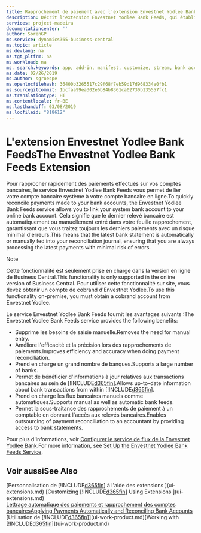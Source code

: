 ```yaml
---
title: Rapprochement de paiement avec l'extension Envestnet Yodlee Bank Feeds | Microsoft Docs
description: Décrit l'extension Envestnet Yodlee Bank Feeds, qui établit des liaisons avec les comptes bancaires afin que vous puissiez rapidement rapprocher les paiements.
services: project-madeira
documentationcenter: ''
author: SorenGP
ms.service: dynamics365-business-central
ms.topic: article
ms.devlang: na
ms.tgt_pltfrm: na
ms.workload: na
ms. search.keywords: app, add-in, manifest, customize, stream, bank account link
ms.date: 02/26/2019
ms.author: sgroespe
ms.openlocfilehash: 36400b3265517c29f68f7eb59d17d968334e0fb1
ms.sourcegitcommit: 1bcfaa99ea302e6b84b8361ca02730b135557fc1
ms.translationtype: HT
ms.contentlocale: fr-BE
ms.lasthandoff: 03/08/2019
ms.locfileid: "818612"
---
```

# <a name="the-envestnet-yodlee-bank-feeds-extension"></a><span data-ttu-id="e679e-103">L'extension Envestnet Yodlee Bank Feeds</span><span class="sxs-lookup"><span data-stu-id="e679e-103">The Envestnet Yodlee Bank Feeds Extension</span></span>
<span data-ttu-id="e679e-104">Pour rapprocher rapidement des paiements effectués sur vos comptes bancaires, le service Envestnet Yodlee Bank Feeds vous permet de lier votre compte bancaire système à votre compte bancaire en ligne.</span><span class="sxs-lookup"><span data-stu-id="e679e-104">To quickly reconcile payments made to your bank accounts, the Envestnet Yodlee Bank Feeds service allows you to link your system bank account to your online bank account.</span></span> <span data-ttu-id="e679e-105">Cela signifie que le dernier relevé bancaire est automatiquement ou manuellement entré dans votre feuille rapprochement, garantissant que vous traitez toujours les derniers paiements avec un risque minimal d'erreurs.</span><span class="sxs-lookup"><span data-stu-id="e679e-105">This means that the latest bank statement is automatically or manually fed into your reconciliation journal, ensuring that you are always processing the latest payments with minimal risk of errors.</span></span>

> [!NOTE]
> <span data-ttu-id="e679e-106">Cette fonctionnalité est seulement prise en charge dans la version en ligne de Business Central.</span><span class="sxs-lookup"><span data-stu-id="e679e-106">This functionality is only supported in the online version of Business Central.</span></span> <span data-ttu-id="e679e-107">Pour utiliser cette fonctionnalité sur site, vous devez obtenir un compte de cobrand d'Envestnet Yodlee.</span><span class="sxs-lookup"><span data-stu-id="e679e-107">To use this functionality on-premise, you must obtain a cobrand account from Envestnet Yodlee.</span></span>

<span data-ttu-id="e679e-108">Le service Envestnet Yodlee Bank Feeds fournit les avantages suivants :</span><span class="sxs-lookup"><span data-stu-id="e679e-108">The Envestnet Yodlee Bank Feeds service provides the following benefits:</span></span>

* <span data-ttu-id="e679e-109">Supprime les besoins de saisie manuelle.</span><span class="sxs-lookup"><span data-stu-id="e679e-109">Removes the need for manual entry.</span></span>
* <span data-ttu-id="e679e-110">Améliore l'efficacité et la précision lors des rapprochements de paiements.</span><span class="sxs-lookup"><span data-stu-id="e679e-110">Improves efficiency and accuracy when doing payment reconciliation.</span></span>
* <span data-ttu-id="e679e-111">Prend en charge un grand nombre de banques.</span><span class="sxs-lookup"><span data-stu-id="e679e-111">Supports a large number of banks.</span></span>
* <span data-ttu-id="e679e-112">Permet de bénéficier d'informations à jour relatives aux transactions bancaires au sein de [!INCLUDE[d365fin](includes/d365fin_md.md)].</span><span class="sxs-lookup"><span data-stu-id="e679e-112">Allows up-to-date information about bank transactions from within [!INCLUDE[d365fin](includes/d365fin_md.md)].</span></span>
* <span data-ttu-id="e679e-113">Prend en charge les flux bancaires manuels comme automatiques.</span><span class="sxs-lookup"><span data-stu-id="e679e-113">Supports manual as well as automatic bank feeds.</span></span>
* <span data-ttu-id="e679e-114">Permet la sous-traitance des rapprochements de paiement à un comptable en donnant l'accès aux relevés bancaires.</span><span class="sxs-lookup"><span data-stu-id="e679e-114">Enables outsourcing of payment reconciliation to an accountant by providing access to bank statements.</span></span>

<span data-ttu-id="e679e-115">Pour plus d'informations, voir [Configurer le service de flux de la Envestnet Yodlee Bank](bank-how-setup-bank-statement-service.md).</span><span class="sxs-lookup"><span data-stu-id="e679e-115">For more information, see [Set Up the Envestnet Yodlee Bank Feeds Service](bank-how-setup-bank-statement-service.md).</span></span>

## <a name="see-also"></a><span data-ttu-id="e679e-116">Voir aussi</span><span class="sxs-lookup"><span data-stu-id="e679e-116">See Also</span></span>
<span data-ttu-id="e679e-117">[Personnalisation de [!INCLUDE[d365fin](includes/d365fin_md.md)] à l'aide des extensions ](ui-extensions.md)  </span><span class="sxs-lookup"><span data-stu-id="e679e-117">[Customizing [!INCLUDE[d365fin](includes/d365fin_md.md)] Using Extensions ](ui-extensions.md)  </span></span>  
[<span data-ttu-id="e679e-118">Lettrage automatique des paiements et rapprochement des comptes bancaires</span><span class="sxs-lookup"><span data-stu-id="e679e-118">Applying Payments Automatically and Reconciling Bank Accounts</span></span>](receivables-apply-payments-auto-reconcile-bank-accounts.md)  
<span data-ttu-id="e679e-119">[Utilisation de [!INCLUDE[d365fin](includes/d365fin_md.md)]](ui-work-product.md)</span><span class="sxs-lookup"><span data-stu-id="e679e-119">[Working with [!INCLUDE[d365fin](includes/d365fin_md.md)]](ui-work-product.md)</span></span>
